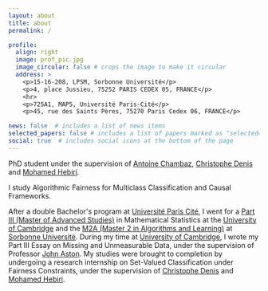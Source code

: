 ```yaml
---
layout: about
title: about
permalink: /

profile:
  align: right
  image: prof_pic.jpg
  image_circular: false # crops the image to make it circular
  address: >
    <p>15-16-208, LPSM, Sorbonne Université</p>
    <p>4, place Jussieu, 75252 PARIS CEDEX 05, FRANCE</p>
    <hr>
    <p>725A1, MAP5, Université Paris-Cité</p>
    <p>45, rue des Saints Pères, 75270 Paris Cedex 06, FRANCE</p>

news: false  # includes a list of news items
selected_papers: false # includes a list of papers marked as "selected={true}"
social: true  # includes social icons at the bottom of the page
---
```


PhD student under the supervision of [Antoine Chambaz](https://helios2.mi.parisdescartes.fr/~chambaz/), [Christophe Denis](https://perso.math.u-pem.fr/denis.christophe/) and [Mohamed Hebiri](https://perso.math.u-pem.fr/hebiri.mohamed/).

I study Algorithmic Fairness for Multiclass Classification and Causal Frameworks. 

After a double Bachelor's program at [Université Paris Cité](https://u-paris.fr/), I went for a [Part III (Master of Advanced Studies)](https://www.maths.cam.ac.uk/postgrad/part-iii/prospective.html) in Mathematical Statistics at the [University of Cambridge](https://www.cam.ac.uk/) and the [M2A (Master 2 in Algorithms and Learning)](https://sciences.sorbonne-universite.fr/formation-sciences/offre-de-formation/masters/master-mathematiques-et-applications/m2-parcours-5) at [Sorbonne Université](https://sciences.sorbonne-universite.fr/). During my time at [University of Cambridge](https://www.cam.ac.uk/), I wrote my Part III Essay on Missing and Unmeasurable Data, under the supervision of Professor [John Aston](https://www.maths.cam.ac.uk/person/jada2). My studies were brought to completion by undergoing a research internship on Set-Valued Classification under Fairness Constraints, under the supervision of [Christophe Denis](https://perso.math.u-pem.fr/denis.christophe/) and [Mohamed Hebiri](https://perso.math.u-pem.fr/hebiri.mohamed/).